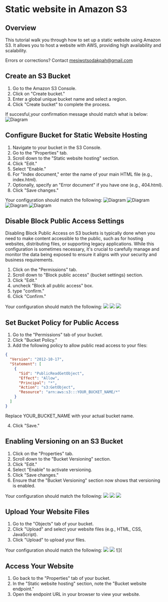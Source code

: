 # Static website in Amazon S3
## Overview
This tutorial walk you through how to set up a static website using Amazon S3. It allows you to host a website with AWS, providing high availability and scalability.

Errors or corrections? Contact
mesiwotsodakpah@gmail.com 

## Create an S3 Bucket
1. Go to the Amazon S3 Console.
2. Click on "Create bucket."
3. Enter a global unique bucket name and select a region.
4. Click "Create bucket" to complete the process.

If succesful,your confirmation message should match what is below:
![Diagram](https://github.com/Mesiwotso-Gloria/S3-Project/blob/main/images/Screenshot.png?raw=true)

## Configure Bucket for Static Website Hosting
1. Navigate to your bucket in the S3 Console.
2. Go to the "Properties" tab.
3. Scroll down to the "Static website hosting" section.
4. Click "Edit."
5. Select "Enable."
6. For "Index document," enter the name of your main HTML file (e.g., index.html).
7. Optionally, specify an "Error document" if you have one (e.g., 404.html).
8. Click "Save changes."

Your configuration should match the following:
![Diagram](https://github.com/Mesiwotso-Gloria/S3-Project/blob/main/images/Screenshot%20(389).png?raw=true)
![Diagram](https://github.com/Mesiwotso-Gloria/S3-Project/blob/main/images/Screenshot%20(372).png?raw=true)
![Diagram](
https://github.com/Mesiwotso-Gloria/S3-Project/blob/main/images/Screenshot%20(373).png?raw=true)
![Diagram](https://github.com/Mesiwotso-Gloria/S3-Project/blob/main/images/Screenshot%20(374).png?raw=true)

## Disable Block Public Access Settings
Disabling Block Public Access on S3 buckets is typically done when you need to make content accessible to the public, such as for hosting websites, distributing files, or supporting legacy applications. While this configuration is sometimes necessary, it's crucial to carefully manage and monitor the data being exposed to ensure it aligns with your security and business requirements.

1. Click on the "Permissions" tab.
2. Scroll down to "Block public access" (bucket settings) section.
3. Click "Edit."
4. uncheck "Block all public access" box.
5. type "confirm."
6. Click "Confirm."

Your configuration should match the following:
![](https://github.com/Mesiwotso-Gloria/S3-Project/blob/main/images/Screenshot%20(379).png?raw=true)
![](https://github.com/Mesiwotso-Gloria/S3-Project/blob/main/images/Screenshot%20(385).png?raw=true)
![](https://github.com/Mesiwotso-Gloria/S3-Project/blob/main/images/Screenshot%20(386).png?raw=true)


## Set Bucket Policy for Public Access
1. Go to the "Permissions" tab of your bucket.
2. Click "Bucket Policy."
3. Add the following policy to allow public read access to your files:
   
```json
{
  "Version": "2012-10-17",
  "Statement": [
    {
      "Sid": "PublicReadGetObject",
      "Effect": "Allow",
      "Principal": "*",
      "Action": "s3:GetObject",
      "Resource": "arn:aws:s3:::YOUR_BUCKET_NAME/*"
    }
  ]
}

  ```
   Replace YOUR_BUCKET_NAME with your actual bucket name.

4. Click "Save."

## Enabling Versioning on an S3 Bucket
1. Click on the "Properties" tab.
2. Scroll down to the "Bucket Versioning" section.
3. Click "Edit."
4. Select "Enable" to activate versioning.
5. Click "Save changes."
6. Ensure that the "Bucket Versioning" section now shows that 
   versioning is enabled.

Your configuration should match the following:
![](https://github.com/Mesiwotso-Gloria/S3-Project/blob/main/images/Screenshot%20(389).png?raw=true)
![](https://github.com/Mesiwotso-Gloria/S3-Project/blob/main/images/Screenshot%20(391).png?raw=true)
![](https://github.com/Mesiwotso-Gloria/S3-Project/blob/main/images/Screenshot%20(392).png?raw=true)

## Upload Your Website Files
1. Go to the "Objects" tab of your bucket.
2. Click "Upload" and select your website files (e.g., HTML, CSS, JavaScript).
3. Click "Upload" to upload your files.

Your configuration should match the following:
![](https://github.com/Mesiwotso-Gloria/S3-Project/blob/main/images/Screenshot%20(365).png?raw=true)
![](https://github.com/Mesiwotso-Gloria/S3-Project/blob/main/images/Screenshot%20(366).png?raw=true)
![](

## Access Your Website
1. Go back to the "Properties" tab of your bucket.
2. In the "Static website hosting" section, note the "Bucket website endpoint."
3. Open the endpoint URL in your browser to view your website.

